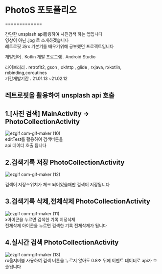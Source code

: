 # PhotoS 포토폴리오
=============
      
간단한 unsplash api활용하여 사진검색 하는 앱입니다   
영상이 아닌 .jpg 로 소개하겠습니다    
   레트로핏 과rx 기본기를 배우기위해 공부했던 프로젝트입니다
      
개발언어 . Kotlin
개발 프로그램 . Android Studio
     
라이브러리 . retrofit2, gson , okhttp , glide , rxjava, rxkotlin, rxbinding,coroutines   
기간개발기간 . 21.01.13 ~21.02.12
        
레트로핏을 활용하여 unsplash api 호출
-------------   


1.[사진 검색] MainActivity -> PhotoCollectionActivity 
-------------

   

   
![ezgif com-gif-maker (10)](https://user-images.githubusercontent.com/74143090/111019081-540df780-8400-11eb-917d-ab4187d04456.gif)   
editTest를 활용하여 검색버튼을     
api 데이터 호출 됩니다
     

      
2.검색기록 저장 PhotoCollectionActivity  
-------------         
![ezgif com-gif-maker (12)](https://user-images.githubusercontent.com/74143090/111019117-861f5980-8400-11eb-8b1b-dbd4961f7344.gif)   

검색어 저장스위치가 체크 되어있을때만 검색어 저장됩니다
       
3.검색기록 삭제,전체삭제  PhotoCollectionActivity  
-------------          
![ezgif com-gif-maker (11)](https://user-images.githubusercontent.com/74143090/111019156-b8c95200-8400-11eb-8f59-c6f3cad7e605.gif)       
x아이콘을 누르면 검색한 기록 지정삭제      
전체삭제 아이콘을 누르면 검색한 기록 전체삭제가 됩니다

4.실시간 검색  PhotoCollectionActivity  
-------------  
![ezgif com-gif-maker (13)](https://user-images.githubusercontent.com/74143090/111019180-e1e9e280-8400-11eb-8228-7e08fc442f8c.gif)    
rx옵저버블 사용하여 검색 버튼을 누르지 않아도 0.8초 뒤에 이벤트 데이터로 api가 호출됩니다

